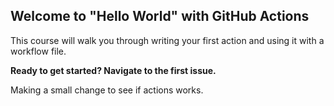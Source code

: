 ## Welcome to "Hello World" with GitHub Actions

This course will walk you through writing your first action and using it with a workflow file. 

**Ready to get started? Navigate to the first issue.**

Making a small change to see if actions works. 